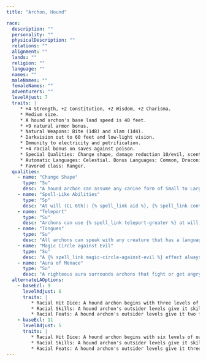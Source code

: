 ```yaml
---
title: "Archon, Hound"

race:
  description: ""
  personality: ""
  physicalDescription: ""
  relations: ""
  alignment: ""
  lands: ""
  religion: ""
  language: ""
  names: ""
  maleNames: ""
  femaleNames: ""
  adventurers: ""
  levelAjust: 7
  traits: |
     * +4 Strength, +2 Constitution, +2 Wisdom, +2 Charisma.
     * Medium size.
     * A hound archon's base land speed is 40 feet.
     * +9 natural armor bonus.
     * Natural Weapons: Bite (1d8) and slam (1d4).
     * Darkvision out to 60 feet and low-light vision.
     * Immunity to electricity and petrification.
     * +4 racial bonus on saves against poison.
     * Special Qualities: Change shape, damage reduction 10/evil, scent, spell resistance equal to 16 + class levels, spell-like abilities, teleport, tongues, magic circle against evil, aura of menace.
     * Automatic Languages: Celestial. Bonus Languages: Common, Draconic, Infernal.
     * Favored class: Ranger.
  qualities:
    - name: "Change Shape"
      type: "Su"
      desc: "A hound archon can assume any canine form of Small to Large size. While in canine form, the hound archon loses its bite, slam, and manufactured weapon attacks, but gains the bite attack of the form it chooses. For the purposes of this ability, canines include any doglike or wolflike animal of the animal type."
    - name: "Spell-Like Abilities"
      type: "Sp"
      desc: "At will (CL 6th): {% spell_link aid %}, {% spell_link continual-flame %}, {% spell_link detect-evil %}, {% spell_link message %}."
    - name: "Teleport"
      type: "Su"
      desc: "Archons can use {% spell_link teleport-greater %} at will, as the spell (caster level 14th), except that the creature can transport only itself and up to 50 pounds of objects."
    - name: "Tongues"
      type: "Su"
      desc: "All archons can speak with any creature that has a language, as though using a {% spell_link tongues %} spell (caster level 14th). This ability is always active."
    - name: "Magic Circle against Evil"
      type: "Su"
      desc: "A {% spell_link magic-circle-against-evil %} effect always surrounds an archon (caster level equals the archon's Hit Dice)."
    - name: "Aura of Menace"
      type: "Su"
      desc: "A righteous aura surrounds archons that fight or get angry. Any hostile creature within a 20-foot radius of an archon must succeed on a Will save (DC 16) to resist its effects. The save DC is Charisma-based and includes a +2 racial bonus. Those who fail take a -2 penalty on attacks, AC, and saves for 24 hours or until they successfully hit the archon that generated the aura. A creature that has resisted or broken the effect cannot be affected again by the same archon's aura for 24 hours."
  alternateLAOptions:
    - baseEcl: 9
      levelAdjust: 6
      traits: |
         * Racial Hit Dice: A hound archon begins with three levels of outsider, which provide 3d8 Hit Dice, a base attack bonus of +3, and base saving throw bonuses of Fort +3, Ref +3, and Will +3.
         * Racial Skills: A hound archon's outsider levels give it skill points equal to 6 * (8 + Int modifier). Its class skills are _concentration_, _hide_, _jump_, _listen_, _move silently_, _sense motive_, _spot_, and _survival_.
         * Racial Feats: A hound archon's outsider levels give it two feats.
    - baseEcl: 11
      levelAdjust: 5
      traits: |
         * Racial Hit Dice: A hound archon begins with six levels of outsider, which provide 6d8 Hit Dice, a base attack bonus of +6, and base saving throw bonuses of Fort +5, Ref +5, and Will +5.
         * Racial Skills: A hound archon's outsider levels give it skill points equal to 9 * (8 + Int modifier). Its class skills are _concentration_, _hide_, _jump_, _listen_, _move silently_, _sense motive_, _spot_, and _survival_.
         * Racial Feats: A hound archon's outsider levels give it three feats.
---
```


